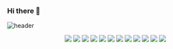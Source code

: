 ### Hi there 👋
![header](https://capsule-render.vercel.app/api?type=soft&color=auto&height=150&section=header&text=sik-yong%20github&fontSize=90)

<div align="center">
	<img src="https://img.shields.io/badge/Java-007396?style=flat&logo=Java&logoColor=white" />
	<img src="https://img.shields.io/badge/HTML5-E34F26?style=flat&logo=HTML5&logoColor=white" />
	<img src="https://img.shields.io/badge/CSS3-1572B6?style=flat&logo=CSS3&logoColor=white" />
	<img src="https://img.shields.io/badge/SPRINGBOOT-6DB33F?style=flat&logo=Spring Boot&logoColor=white" />
	<img src="https://img.shields.io/badge/IntelliJ-000000?style=flat&logo=IntelliJ IDEA&logoColor=white" />
	<img src="https://img.shields.io/badge/Eclipse-#2C2255?style=flat&logo=Eclipse IDE&logoColor=white" />
	<img src="https://img.shields.io/badge/Linux-#FCC624?style=flat&logo=Linux&logoColor=white" />
	<img src="https://img.shields.io/badge/Subversion-#809CC9?style=flat&logo=Subversion&logoColor=white" />
	<img src="https://img.shields.io/badge/Github-#181717?style=flat&logo=Github&logoColor=white" />
	<img src="https://img.shields.io/badge/Gitea-#609926?style=flat&logo=Gitea&logoColor=white" />
	<img src="https://img.shields.io/badge/Confluence-#172B4D?style=flat&logo=Confluence&logoColor=white" />
	<img src="https://img.shields.io/badge/Slack-#4A154B?style=flat&logo=Slack&logoColor=white" />
</div>

<!--
**sik-yong/sik-yong** is a ✨ _special_ ✨ repository because its `README.md` (this file) appears on your GitHub profile.

Here are some ideas to get you started:

- 🔭 I’m currently working on ...
- 🌱 I’m currently learning ...
- 👯 I’m looking to collaborate on ...
- 🤔 I’m looking for help with ...
- 💬 Ask me about ...
- 📫 How to reach me: ...
- 😄 Pronouns: ...
- ⚡ Fun fact: ...
-->
